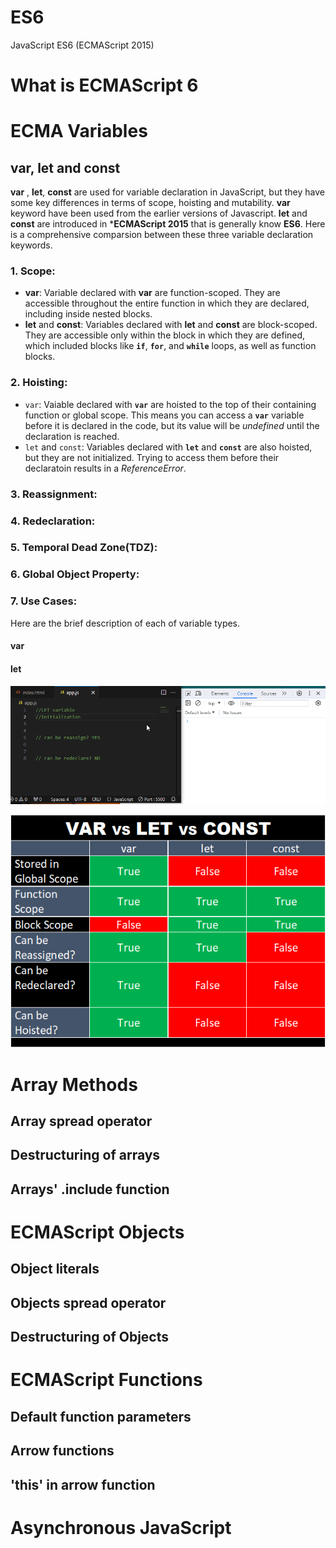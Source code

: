 # ES6
JavaScript ES6 (ECMAScript 2015)

# What is ECMAScript 6
# ECMA Variables
## var, let and const
**var** , **let**, **const** are used for variable declaration in JavaScript, but they have some key differences in terms of scope, hoisting and mutability. **var** keyword have been used from the earlier versions of Javascript. **let** and **const** are introduced in ***ECMAScript 2015** that is generally know **ES6**. Here is a comprehensive comparsion between these three variable declaration keywords.
### 1. Scope:
+ **var**: Variable declared with **var** are function-scoped. They are accessible throughout the entire function in which they are declared, including inside nested blocks.
+ **let** and **const**: Variables declared with **let** and **const** are block-scoped. They are accessible only within the block in which they are defined, which included blocks like **`if`**, **`for`**, and **`while`** loops, as well as function blocks.

### 2. Hoisting:
+ `var`: Vaiable declared with **`var`** are hoisted to the top of their containing function or global scope. This means you can access a **`var`** variable before it is declared in the code, but its value will be *undefined* until the declaration is reached.
+ `let` and `const`: Variables declared with **`let`** and **`const`** are also hoisted, but they are not initialized. Trying to access them before their declaratoin results in a *ReferenceError*.

### 3. Reassignment:
### 4. Redeclaration:
### 5. Temporal Dead Zone(TDZ):
### 6. Global Object Property:
### 7. Use Cases:

Here are the brief description of each of variable types.
#### var

#### let
![let variable glimpse](images/let_variable.gif)


![Difference between var, let and const](images/var_let_const.png)

# Array Methods
## Array spread operator
## Destructuring of arrays
## Arrays' .include function

# ECMAScript Objects
## Object literals
## Objects spread operator
## Destructuring of Objects


# ECMAScript Functions
## Default function parameters
## Arrow functions
## 'this' in arrow function

# Asynchronous JavaScript
